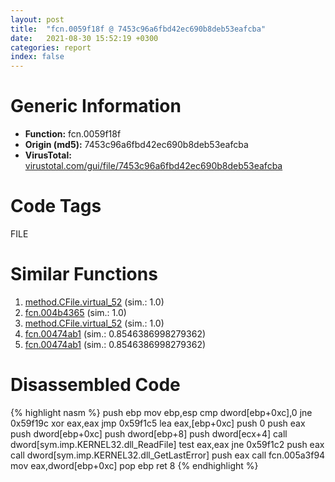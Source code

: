 ```yaml
---
layout: post
title:  "fcn.0059f18f @ 7453c96a6fbd42ec690b8deb53eafcba"
date:   2021-08-30 15:52:19 +0300
categories: report
index: false
---
```


# Generic Information
- **Function:** fcn.0059f18f
- **Origin (md5):** 7453c96a6fbd42ec690b8deb53eafcba
- **VirusTotal:** [virustotal.com/gui/file/7453c96a6fbd42ec690b8deb53eafcba][virustotal_ref]

# Code Tags
<span class="tag" id="FILE">FILE</span>


# Similar Functions

1. [method.CFile.virtual\_52][similar_1_ref] (sim.: 1.0)
2. [fcn.004b4365][similar_2_ref] (sim.: 1.0)
3. [method.CFile.virtual\_52][similar_3_ref] (sim.: 1.0)
4. [fcn.00474ab1][similar_4_ref] (sim.: 0.8546386998279362)
5. [fcn.00474ab1][similar_5_ref] (sim.: 0.8546386998279362)


# Disassembled Code

{% highlight nasm %}
push ebp
mov ebp,esp
cmp dword[ebp+0xc],0
jne 0x59f19c
xor eax,eax
jmp 0x59f1c5
lea eax,[ebp+0xc]
push 0
push eax
push dword[ebp+0xc]
push dword[ebp+8]
push dword[ecx+4]
call dword[sym.imp.KERNEL32.dll_ReadFile]
test eax,eax
jne 0x59f1c2
push eax
call dword[sym.imp.KERNEL32.dll_GetLastError]
push eax
call fcn.005a3f94
mov eax,dword[ebp+0xc]
pop ebp
ret 8
{% endhighlight %}


[similar_1_ref]: /report/method.CFile.virtual_52@3e981d1767f44f5fe2446a49ffe52f4e
[similar_2_ref]: /report/fcn.004b4365@3e981d1767f44f5fe2446a49ffe52f4e
[similar_3_ref]: /report/method.CFile.virtual_52@7453c96a6fbd42ec690b8deb53eafcba
[similar_4_ref]: /report/fcn.00474ab1@fb9b7d22bc1c143ac66b0575cbdd088d
[similar_5_ref]: /report/fcn.00474ab1@152885a790b99953ce23874f0947b7bd
[virustotal_ref]: https://www.virustotal.com/gui/file/7453c96a6fbd42ec690b8deb53eafcba